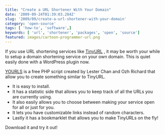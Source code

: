 ```yaml
---
title: "Create a URL Shortener With Your Domain"
date: '2009-09-24T01:39:03.284Z'
slug: '2009/09/create-a-url-shortener-with-your-domain'
category: 'open-source'
tags: [ 'how-to', 'software',]
keywords: [ 'url', 'shortener', 'packages', 'open', 'source']
featured: images/cartoon-programmer-url.png
---
```


If you use URL shortening services like [TinyURL](https://tinyurl.com/) , it may be worth your while to setup a domain shortening service on your own domain. This is quiet easily done with a WordPress plugin now.

[YOURLS](https://yourls.org/) is a free PHP script created by Lester Chan and Ozh Richard that allow you to create something similar to TinyURL.

- It is easy to install.
- It has a statistic side that allows you to keep track of all the URLs you are currently using.
- It also easily allows you to choose between making your service open for all or just for you.
- It lets you have customizable links instead of random characters.
- Lastly it has a bookmarklet that allows you to make TinyURLs on the fly!

Download it and try it out!